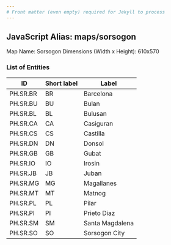 ```yaml
---
# Front matter (even empty) required for Jekyll to process
---
```


## JavaScript Alias: maps/sorsogon

Map Name: Sorsogon
Dimensions (Width x Height): 610x570





### List of Entities

ID | Short label | Label
---|---|---|
PH.SR.BR | BR | Barcelona
PH.SR.BU | BU | Bulan
PH.SR.BL | BL | Bulusan
PH.SR.CA | CA | Casiguran
PH.SR.CS | CS | Castilla
PH.SR.DN | DN | Donsol
PH.SR.GB | GB | Gubat
PH.SR.IO | IO | Irosin
PH.SR.JB | JB | Juban
PH.SR.MG | MG | Magallanes
PH.SR.MT | MT | Matnog
PH.SR.PL | PL | Pilar
PH.SR.PI | PI | Prieto Diaz
PH.SR.SM | SM | Santa Magdalena
PH.SR.SO | SO | Sorsogon City